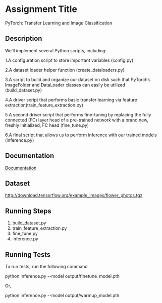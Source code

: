
# Assignment Title

PyTorch: Transfer Learning and Image Classification




## Description

We’ll implement several Python scripts, including:

1.A configuration script to store important variables (config.py)

2.A dataset loader helper function (create_dataloaders.py)

3.A script to build and organize our dataset on disk such that PyTorch’s ImageFolder and DataLoader classes can easily be utilized (build_dataset.py)

4.A driver script that performs basic transfer learning via feature extraction(train_feature_extraction.py)

5.A second driver script that performs fine-tuning by replacing the fully connected (FC) layer head of a pre-trained network with a brand new, freshly initialized, FC head (fine_tune.py)

6.A final script that allows us to perform inference with our trained models (inference.py)
## Documentation

[Documentation](https://www.pyimagesearch.com/2021/10/11/pytorch-transfer-learning-and-image-classification/
)


## Dataset

http://download.tensorflow.org/example_images/flower_photos.tgz
## Running Steps

1. build_dataset.py
2. train_feature_extraction.py
3. fine_tune.py
4. inference.py
## Running Tests

To run tests, run the following command 


python inference.py --model output/finetune_model.pth

Or,

python inference.py --model output/warmup_model.pth



